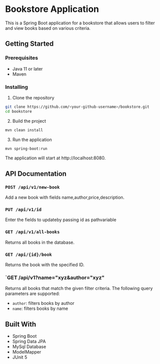 # Bookstore Application

This is a Spring Boot application for a bookstore that allows users to filter and view books based on various criteria.

## Getting Started

### Prerequisites

- Java 11 or later
- Maven

### Installing

1. Clone the repository

```sh
git clone https://github.com/<your-github-username>/bookstore.git
cd bookstore
```

2. Build the project

```sh
mvn clean install
```

3. Run the application

```sh
mvn spring-boot:run
```

The application will start at http://localhost:8080.

## API Documentation

### `POST /api/v1/new-book`

Add a new book with fields name,author,price,description.

### `PUT /api/v1/id`

Enter the fields to updateby passing id as pathvariable

### `GET /api/v1/all-books`

Returns all books in the database.

### `GET /api/{id}/book`

Returns the book with the specified ID.

### `GET /api/v1?name="xyz&author="xyz"

Returns all books that match the given filter criteria. The following query parameters are supported:

- `author`: filters books by author
- `name`: filters books by name

## Built With

- Spring Boot
- Spring Data JPA
- MySql Database
- ModelMapper
- JUnit 5

